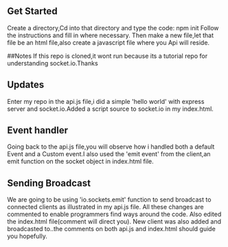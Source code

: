 ## Get Started
Create a directory,Cd into that directory and type the code:
npm init
Follow the instructions and fill in where necessary.
Then make a new file,let that file be an html file,also
create a javascript file where you Api will reside.

##Notes
If this repo is cloned,it wont run because its a tutorial repo for understanding socket.io.Thanks

## Updates 
Enter my repo in the api.js file,i did a simple 'hello world' with express 
server and socket.io.Added a script source to socket.io in my index.html.

## Event handler
Going back to the api.js file,you will observe how i handled both a default Event and a Custom event.I also used the 'emit event' from the client,an emit function on the socket object in index.html file.

## Sending Broadcast
We are going to be using 'io.sockets.emit' function to send broadcast to connected clients as illustrated 
in my api.js file. All these changes are commented to enable programmers find ways around the code.
Also edited the index.html file(comment will direct you).
  New client was also added and broadcasted to..the comments on both api.js and index.html should guide you hopefully.


